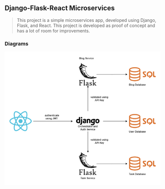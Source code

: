 ## Django-Flask-React Microservices
> This project is a simple microservices app, developed using Django, Flask, and React. This project is developed as proof of concept and has a lot of room for improvements.

### Diagrams
![diagram](./docs/microservice-django-flask.drawio.png)
